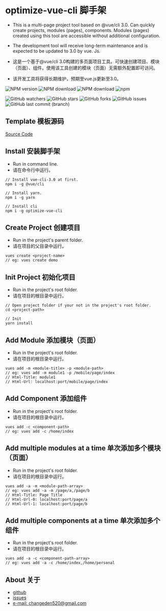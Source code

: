 # optimize-vue-cli 脚手架
* This is a multi-page project tool based on @vue/cli 3.0. Can quickly create projects, modules (pages), components. Modules (pages) created using this tool are accessible without additional configuration.
* The development tool will receive long-term maintenance and is expected to be updated to 3.0 by vue. Js.

* 这是一个基于@vue/cli 3.0构建的多页面项目工具。可快速创建项目、模块（页面）、组件。使用该工具创建的模块（页面）无需额外配置即可访问。
* 该开发工具将获得长期维护，预期至vue.js更新至3.0。

![NPM version](https://img.shields.io/npm/v/optimize-vue-cli.svg)
![NPM download](https://img.shields.io/npm/dm/optimize-vue-cli.svg)
![NPM download](https://img.shields.io/npm/dw/optimize-vue-cli.svg)
![npm](https://img.shields.io/npm/l/optimize-vue-cli.svg)


![GitHub watchers](https://img.shields.io/github/watchers/ChangedenCZD/optimize-vue-cli.svg)
![GitHub stars](https://img.shields.io/github/stars/ChangedenCZD/optimize-vue-cli.svg)
![GitHub forks](https://img.shields.io/github/forks/ChangedenCZD/optimize-vue-cli.svg)
![GitHub issues](https://img.shields.io/github/issues/ChangedenCZD/optimize-vue-cli.svg)
![GitHub last commit (branch)](https://img.shields.io/github/last-commit/ChangedenCZD/optimize-vue-cli.svg)

## Template 模板源码
[Source Code](https://github.com/ChangedenCZD/optimize-vue)

## Install 安装脚手架
* Run in command line.
* 请在命令行中运行。
```
// Install vue-cli-3.0 at first.
npm i -g @vue/cli

// Install yarn.
npm i -g yarn

// Install cli
npm i -g optimize-vue-cli
```

## Create Project 创建项目
* Run in the project's parent folder.
* 请在项目的父目录中运行。
```
vues create <project-name>
// eg: vues create demo
```

## Init Project 初始化项目
* Run in the project's root folder.
* 请在项目的根目录中运行。
```
// Open project folder if your not in the project's root folder.
cd <project-path>

// Init
yarn install 
```

## Add Module 添加模块（页面）
* Run in the project's root folder.
* 请在项目的根目录中运行。
```
vues add -m <module-title> -p <module-path>
// eg: vues add -m module1 -p /mobile/page/index
// Html-Title: module1
// Html-Url: localhost:port/mobile/page/index
```

## Add Component 添加组件
* Run in the project's root folder.
* 请在项目的根目录中运行。
```
vues add -c <component-path>
// eg: vues add -c /home/index
```

## Add multiple modules at a time 单次添加多个模块（页面）
* Run in the project's root folder.
* 请在项目的根目录中运行。
```
vues add -a -m <module-path-array>
// eg: vues add -a -m /page/a,/page/b
// Html-Title: Page Title
// Html-Url-0: localhost:port/page/a
// Html-Url-1: localhost:port/page/b
```

## Add multiple components at a time 单次添加多个组件
* Run in the project's root folder.
* 请在项目的根目录中运行。
```
vues add -a -c <component-path-array>
// eg: vues add -a -c /home/index,/home/personal
```

## About 关于
* [github](https://github.com/ChangedenCZD/optimize-vue-cli)
* [issues](https://github.com/ChangedenCZD/optimize-vue-cli/issues)
* [e-mail: changeden520@gmail.com](mailto://changeden520@gmail.com)
